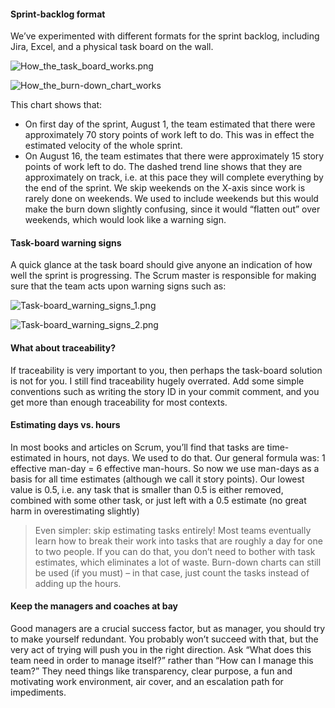 #### Sprint-backlog format
We’ve experimented with different formats for the sprint backlog, including Jira, Excel, and a physical task board on the wall.

![How_the_task_board_works.png](How_the_task_board_works.png)

![How_the_burn-down_chart_works](How_the_burn-down_chart_works.png)

This chart shows that:
- On first day of the sprint, August 1, the team estimated that there were approximately 70 story points of work left to do. This was in effect the estimated velocity of the whole sprint.
- On August 16, the team estimates that there were approximately 15 story points of work left to do. The dashed trend line shows that they are approximately on track, i.e. at this pace they will complete everything by the end of the sprint.
We skip weekends on the X-axis since work is rarely done on weekends. We used to include weekends but this would make the burn down slightly confusing, since it would “flatten out” over weekends, which would look like a warning sign.
#### Task-board warning signs
A quick glance at the task board should give anyone an indication of how well the sprint is progressing. The Scrum master is responsible for making sure that the team acts upon warning signs such as:

![Task-board_warning_signs_1.png](Task-board_warning_signs_1.png)

![Task-board_warning_signs_2.png](Task-board_warning_signs_2.png)

#### What about traceability?
If traceability is very important to you, then perhaps the task-board solution is not for you.
I still find traceability hugely overrated. Add some simple conventions such as writing the story ID in your commit comment, and you get more than enough traceability for most contexts.
#### Estimating days vs. hours
In most books and articles on Scrum, you’ll find that tasks are time- estimated in hours, not days. We used to do that. Our general formula was: 1 effective man-day = 6 effective man-hours.
So now we use man-days as a basis for all time estimates (although we call it story points). Our lowest value is 0.5, i.e. any task that is smaller than 0.5 is either removed, combined with some other task, or just left with a 0.5 estimate (no great harm in overestimating slightly)

> Even simpler: skip estimating tasks entirely! Most teams eventually learn how to break their work into tasks that are roughly a day for one to two people. If you can do that, you don’t need to bother with task estimates, which eliminates a lot of waste. Burn-down charts can still be used (if you must) – in that case, just count the tasks instead of adding up the hours.

#### Keep the managers and coaches at bay

Good managers are a crucial success factor, but as manager, you should try to make yourself redundant. You probably won’t succeed with that, but the very act of trying will push you in the right direction. Ask “What does this team need in order to manage itself?” rather than “How can I manage this team?” They need things like transparency, clear purpose, a fun and motivating work environment, air cover, and an escalation path for impediments.